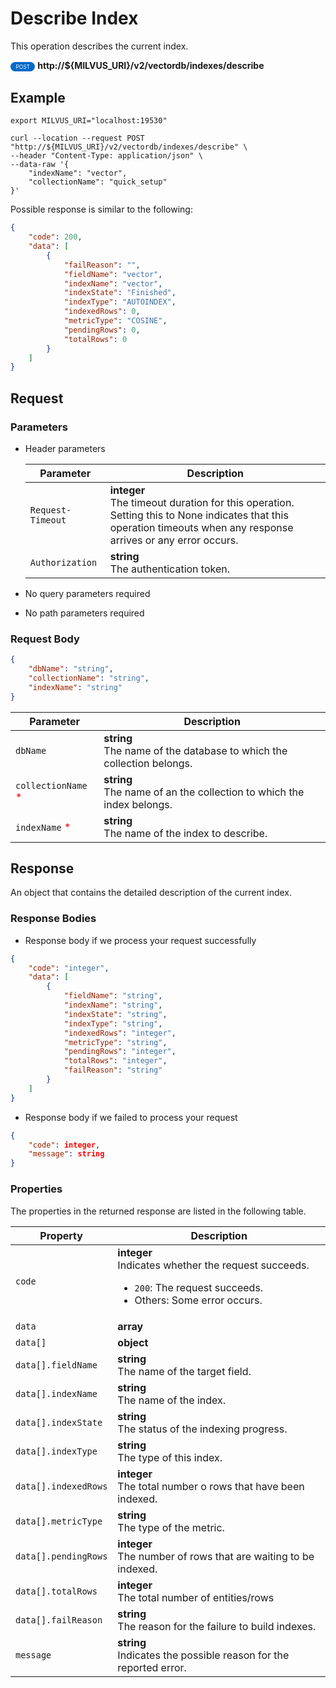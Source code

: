 # Describe Index

This operation describes the current index.

<div>
    <div style="display: inline-block; background: #026aca; font-size: 0.6em; border-radius: 10px; color: #ffffff; padding: 0.3em 1em;">
        <span>POST</span>
    </div>
    <span style="font-weight: bold;">  http://${MILVUS_URI}/v2/vectordb/indexes/describe</span>
</div>



## Example

```shell
export MILVUS_URI="localhost:19530"

curl --location --request POST "http://${MILVUS_URI}/v2/vectordb/indexes/describe" \
--header "Content-Type: application/json" \
--data-raw '{
    "indexName": "vector",
    "collectionName": "quick_setup"
}'
```
Possible response is similar to the following:
```json
{
    "code": 200,
    "data": [
        {
            "failReason": "",
            "fieldName": "vector",
            "indexName": "vector",
            "indexState": "Finished",
            "indexType": "AUTOINDEX",
            "indexedRows": 0,
            "metricType": "COSINE",
            "pendingRows": 0,
            "totalRows": 0
        }
    ]
}
```

## Request

### Parameters

- Header parameters

    | Parameter        | Description                                                                               |
    |------------------|-------------------------------------------------------------------------------------------|
    | `Request-Timeout`  | **integer**<br/>The timeout duration for this operation.<br/>Setting this to None indicates that this operation timeouts when any response arrives or any error occurs.|
    | `Authorization`  | **string**<br/>The authentication token.|

- No query parameters required

- No path parameters required

### Request Body

```json
{
    "dbName": "string",
    "collectionName": "string",
    "indexName": "string"
}
```

| Parameter        | Description                                                                               |
|------------------|-------------------------------------------------------------------------------------------|
| `dbName`  | __string__<br/>The name of the database to which the collection belongs.  |
| `collectionName` <span style="color:red">*</span> | __string__<br/>The name of an the collection to which the index belongs.  |
| `indexName` <span style="color:red">*</span> | __string__<br/>The name of the index to describe.  |

## Response

An object that contains the detailed description of the current index.

### Response Bodies

- Response body if we process your request successfully

```json
{
    "code": "integer",
    "data": [
        {
            "fieldName": "string",
            "indexName": "string",
            "indexState": "string",
            "indexType": "string",
            "indexedRows": "integer",
            "metricType": "string",
            "pendingRows": "integer",
            "totalRows": "integer",
            "failReason": "string"
        }
    ]
}
```

- Response body if we failed to process your request

```json
{
    "code": integer,
    "message": string
}
```

### Properties

The properties in the returned response are listed in the following table.

| Property | Description                                                                                                                                 |
|----------|---------------------------------------------------------------------------------------------------------------------------------------------|
| `code`   | __integer__<br/>Indicates whether the request succeeds.<br/><ul><li>`200`: The request succeeds.</li><li>Others: Some error occurs.</li></ul> |
| `data` | __array__<br/> |
| `data[]` | __object__<br/> |
| `data[].fieldName`  | __string__<br/>The name of the target field.  |
| `data[].indexName`  | __string__<br/>The name of the index.  |
| `data[].indexState`  | __string__<br/>The status of the indexing progress.  |
| `data[].indexType`  | __string__<br/>The type of this index.  |
| `data[].indexedRows`  | __integer__<br/>The total number o rows that have been indexed.  |
| `data[].metricType`  | __string__<br/>The type of the metric.  |
| `data[].pendingRows`  | __integer__<br/>The number of rows that are waiting to be indexed.  |
| `data[].totalRows`  | __integer__<br/>The total number of entities/rows  |
| `data[].failReason`  | __string__<br/>The reason for the failure to build indexes.  |
| `message`  | __string__<br/>Indicates the possible reason for the reported error. |
